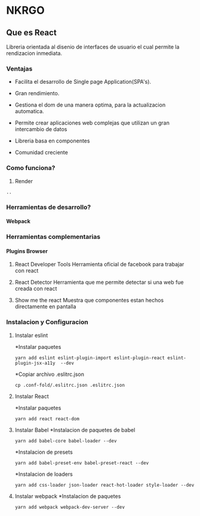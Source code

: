 # NKRGO
## Que es React
Libreria orientada al disenio de interfaces de usuario el cual permite la rendizacion inmediata.

### Ventajas
* Facilita el desarrollo de Single page Application(SPA's).

* Gran rendimiento.

* Gestiona el dom de una manera optima, para la actualizacion automatica.

* Permite crear aplicaciones web complejas que utilizan un gran intercambio de datos

* Libreria basa en componentes 

* Comunidad creciente

### Como funciona?
1. Render

```
..
```

### Herramientas de desarrollo?
#### Webpack

### Herramientas complementarias
#### Plugins Browser
1. React Developer Tools
Herramienta oficial de facebook para trabajar con react

2. React Detector
Herramienta que me permite detectar si una web fue creada con react


3. Show me the react
Muestra que componentes estan hechos directamente en pantalla


### Instalacion y Configuracion
1. Instalar eslint
    
    *Instalar paquetes

   `yarn add eslint eslint-plugin-import eslint-plugin-react eslint-plugin-jsx-a11y  --dev`
    
    *Copiar archivo .eslitrc.json

    `cp .conf-fold/.eslitrc.json .eslitrc.json`

2. Instalar React

    *Instalar paquetes

    `yarn add react react-dom`

3. Instalar Babel
    *Instalacion de paquetes de babel

    `yarn add babel-core babel-loader --dev`
    
    *Instalacion de presets

    `yarn add babel-preset-env babel-preset-react --dev`

    *Instalacion de loaders

    `yarn add css-loader json-loader react-hot-loader style-loader --dev`

4. Instalar webpack
    *Instalacion de paquetes 
    
    `yarn add webpack webpack-dev-server --dev`





    